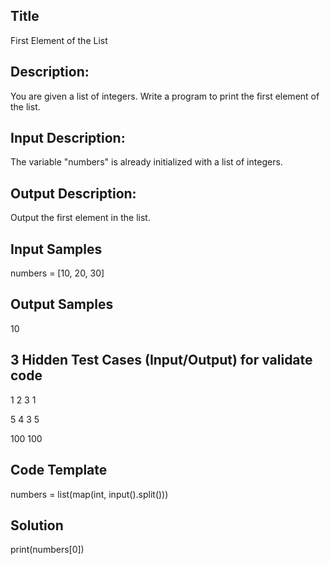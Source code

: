## Title
First Element of the List

## Description:
You are given a list of integers. Write a program to print the first element of the list.

## Input Description:
The variable "numbers" is already initialized with a list of integers.

## Output Description:
Output the first element in the list.

## Input Samples
numbers = [10, 20, 30]

## Output Samples
10

## 3 Hidden Test Cases (Input/Output) for validate code
1 2 3
1

5 4 3
5

100
100

## Code Template

numbers = list(map(int, input().split())) 

## Solution

print(numbers[0])


